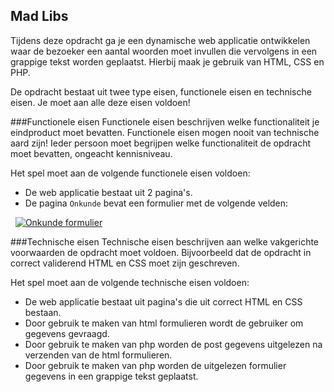 ## Mad Libs
Tijdens deze opdracht ga je een dynamische web applicatie ontwikkelen waar de bezoeker een aantal woorden moet invullen die vervolgens in een grappige tekst worden geplaatst. Hierbij maak je gebruik van HTML, CSS en PHP.

De opdracht bestaat uit twee type eisen, functionele eisen en technische eisen. Je moet aan alle deze eisen voldoen!

###Functionele eisen
Functionele eisen beschrijven welke functionaliteit je eindproduct moet bevatten. Functionele eisen mogen nooit van technische aard zijn! Ieder persoon moet begrijpen welke functionaliteit de opdracht moet bevatten, ongeacht kennisniveau.

Het spel moet aan de volgende functionele eisen voldoen:
* De web applicatie bestaat uit 2 pagina's.
* De pagina `Onkunde` bevat een formulier met de volgende velden:

&nbsp;&nbsp;[![Onkunde formulier](https://trello-attachments.s3.amazonaws.com/560a99563ed1beef865effa7/150x132/74bc8636908c511df7d095dd22d41e45/upload_29_9_2015_at_16_06_11.png)](https://trello-attachments.s3.amazonaws.com/560a99563ed1beef865effa7/591x522/83e2ce3ecd971b0299eb85af6e1161ad/upload_29_9_2015_at_16_06_11.png)

###Technische eisen
Technische eisen beschrijven aan welke vakgerichte voorwaarden de opdracht moet voldoen. Bijvoorbeeld dat de opdracht in correct validerend HTML en CSS moet zijn geschreven. 

Het spel moet aan de volgende technische eisen voldoen:
* De web applicatie bestaat uit pagina's die uit correct HTML en CSS bestaan.
* Door gebruik te maken van html formulieren wordt de gebruiker om gegevens gevraagd.
* Door gebruik te maken van php worden de post gegevens uitgelezen na verzenden van de html formulieren.
* Door gebruik te maken van php worden de uitgelezen formulier gegevens in een grappige tekst geplaatst.
